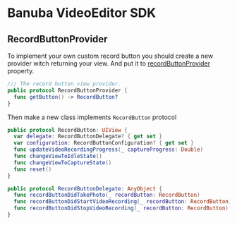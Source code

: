 # Banuba VideoEditor SDK
##  RecordButtonProvider

To implement your own custom record button you should create a new provider witсh returning your view. And put it to [recordButtonProvider](camera_styles.md#L30) property.
``` swift
/// The record button view provider.
public protocol RecordButtonProvider {
  func getButton() -> RecordButton?
}
``` 
Then make a new class implements ``RecordButton`` protocol
``` swift
public protocol RecordButton: UIView {
  var delegate: RecordButtonDelegate? { get set }
  var configuration: RecordButtonConfiguration? { get set }
  func updateVideoRecordingProgress(_ captureProgress: Double)
  func changeViewToIdleState()
  func changeViewToCaptureState()
  func reset()
}

public protocol RecordButtonDelegate: AnyObject {
  func recordButtonDidTakePhoto(_ recordButton: RecordButton)
  func recordButtonDidStartVideoRecording(_ recordButton: RecordButton)
  func recordButtonDidStopVideoRecording(_ recordButton: RecordButton)
}
``` 


